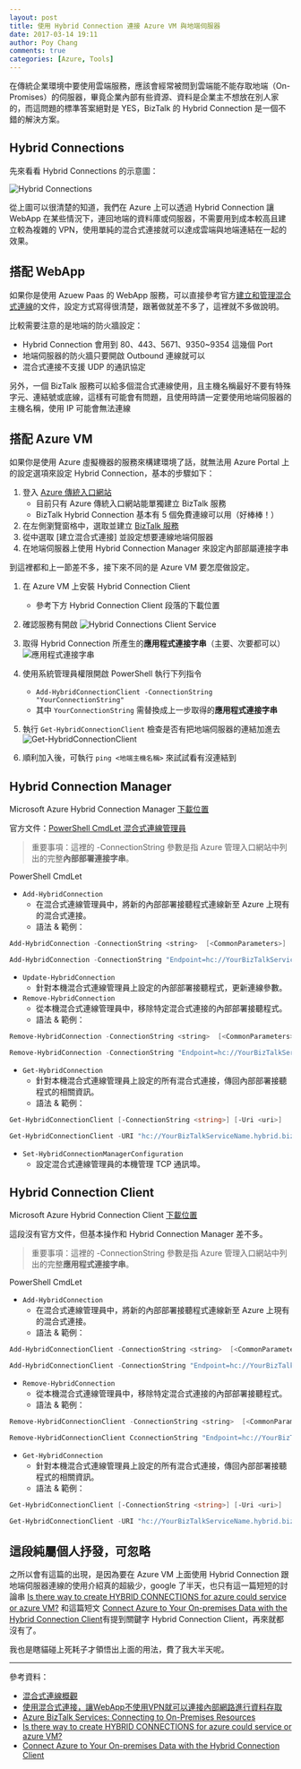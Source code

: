 ```yaml
---
layout: post
title: 使用 Hybrid Connection 連接 Azure VM 與地端伺服器
date: 2017-03-14 19:11
author: Poy Chang
comments: true
categories: [Azure, Tools]
---
```

在傳統企業環境中要使用雲端服務，應該會經常被問到雲端能不能存取地端（On-Promises）的伺服器，畢竟企業內部有些資源、資料是企業主不想放在別人家的，而這問題的標準答案絕對是 YES，BizTalk 的 Hybrid Connection 是一個不錯的解決方案。

## Hybrid Connections

先來看看 Hybrid Connections 的示意圖：

![Hybrid Connections](http://i.imgur.com/7srzaYr.png)

從上圖可以很清楚的知道，我們在 Azure 上可以透過 Hybrid Connection 讓 WebApp 在某些情況下，連回地端的資料庫或伺服器，不需要用到成本較高且建立較為複雜的 VPN，使用單純的混合式連接就可以達成雲端與地端連結在一起的效果。

## 搭配 WebApp

如果你是使用 Azuew Paas 的 WebApp 服務，可以直接參考官方[建立和管理混合式連線](https://docs.microsoft.com/zh-tw/azure/biztalk-services/integration-hybrid-connection-create-manage)的文件，設定方式寫得很清楚，跟著做就差不多了，這裡就不多做說明。

比較需要注意的是地端的防火牆設定：

* Hybrid Connection 會用到 80、443、5671、9350~9354 這幾個 Port
* 地端伺服器的防火牆只要開啟 Outbound 連線就可以
* 混合式連接不支援 UDP 的通訊協定

另外，一個 BizTalk 服務可以給多個混合式連線使用，且主機名稱最好不要有特殊字元、連結號或底線，這樣有可能會有問題，且使用時請一定要使用地端伺服器的主機名稱，使用 IP 可能會無法連線

## 搭配 Azure VM

如果你是使用 Azure 虛擬機器的服務來構建環境了話，就無法用 Azure Portal 上的設定選項來設定 Hybrid Connection，基本的步驟如下：

1. 登入 [Azure 傳統入口網站](https://manage.windowsazure.com/)
	* 目前只有 Azure 傳統入口網站能單獨建立 BizTalk 服務
	* BizTalk Hybrid Connection 基本有 5 個免費連線可以用（好棒棒！）
2. 在左側瀏覽窗格中，選取並建立 [BizTalk 服務](https://docs.microsoft.com/zh-tw/azure/biztalk-services/biztalk-provision-services)
3. 從中選取 [建立混合式連接] 並設定想要連線地端伺服器
4. 在地端伺服器上使用 Hybrid Connection Manager 來設定內部部屬連接字串

到這裡都和上一節差不多，接下來不同的是 Azure VM 要怎麼做設定。

1. 在 Azure VM 上安裝 Hybrid Connection Client
	* 參考下方 Hybrid Connection Client 段落的下載位置
2. 確認服務有開啟
![Hybrid Connections Client Service](http://i.imgur.com/e8GVG82.png)

3. 取得 Hybrid Connection 所產生的**應用程式連接字串**（主要、次要都可以）
![應用程式連接字串](http://i.imgur.com/PyCagEE.png)

4. 使用系統管理員權限開啟 PowerShell 執行下列指令
	* `Add-HybridConnectionClient -ConnectionString "YourConnectionString"`
	* 其中 `YourConnectionString` 需替換成上一步取得的**應用程式連接字串**
5. 執行 `Get-HybridConnectionClient` 檢查是否有把地端伺服器的連結加進去
![Get-HybridConnectionClient](http://i.imgur.com/71QJcyk.png)

6. 順利加入後，可執行 `ping <地端主機名稱>` 來試試看有沒連結到

## Hybrid Connection Manager

Microsoft Azure Hybrid Connection Manager [下載位置](https://www.microsoft.com/en-us/download/details.aspx?id=42962)

官方文件：[PowerShell CmdLet 混合式連線管理員](https://msdn.microsoft.com/zh-tw/library/azure/dn789178.aspx)

>重要事項：這裡的 -ConnectionString 參數是指 Azure 管理入口網站中列出的完整**內部部署連接字串**。

PowerShell CmdLet

* `Add-HybridConnection`
	* 在混合式連線管理員中，將新的內部部署接聽程式連線新至 Azure 上現有的混合式連接。
	* 語法 & 範例：

```powershell
Add-HybridConnection -ConnectionString <string>  [<CommonParameters>]
```

```powershell
Add-HybridConnection -ConnectionString "Endpoint=hc://YourBizTalkServiceName.hybrid.biztalk.windows.net/YourNewHybridConnectionName;SharedAccessKeyName=defaultListener;SharedAccessKey=xxxx"
```

* `Update-HybridConnection`
	* 針對本機混合式連線管理員上設定的內部部署接聽程式，更新連線參數。
* `Remove-HybridConnection`
	* 從本機混合式連線管理員中，移除特定混合式連接的內部部署接聽程式。
	* 語法 & 範例：

```powershell
Remove-HybridConnection -ConnectionString <string>  [<CommonParameters>]
```

```powershell
Remove-HybridConnection -ConnectionString "Endpoint=hc://YourBizTalkServiceName.hybrid.biztalk.windows.net/YourHybridConnectionName;SharedAccessKeyName=defaultListener;SharedAccessKey=xxxx"
```

* `Get-HybridConnection`
	* 針對本機混合式連線管理員上設定的所有混合式連接，傳回內部部署接聽程式的相關資訊。
	* 語法 & 範例：

```powershell
Get-HybridConnectionClient [-ConnectionString <string>] [-Uri <uri>] 
```

```powershell
Get-HybridConnectionClient -URI "hc://YourBizTalkServiceName.hybrid.biztalk.windows.net/YourHybridConnectionName"
```

* `Set-HybridConnectionManagerConfiguration`
	* 設定混合式連線管理員的本機管理 TCP 通訊埠。

## Hybrid Connection Client

Microsoft Azure Hybrid Connection Client [下載位置](https://www.microsoft.com/en-us/download/details.aspx?id=44216)

這段沒有官方文件，但基本操作和 Hybrid Connection Manager 差不多。

>重要事項：這裡的 -ConnectionString 參數是指 Azure 管理入口網站中列出的完整**應用程式連接字串**。

PowerShell CmdLet

* `Add-HybridConnection`
	* 在混合式連線管理員中，將新的內部部署接聽程式連線新至 Azure 上現有的混合式連接。
	* 語法 & 範例：

```powershell
Add-HybridConnectionClient -ConnectionString <string>  [<CommonParameters>]
```

```powershell
Add-HybridConnectionClient -ConnectionString "Endpoint=hc://YourBizTalkServiceName.hybrid.biztalk.windows.net/YourNewHybridConnectionName;SharedAccessKeyName=defaultListener;SharedAccessKey=xxxx"
```

* `Remove-HybridConnection`
	* 從本機混合式連線管理員中，移除特定混合式連接的內部部署接聽程式。
	* 語法 & 範例：

```powershell
Remove-HybridConnectionClient -ConnectionString <string>  [<CommonParameters>]
```

```powershell
Remove-HybridConnectionClient CconnectionString "Endpoint=hc://YourBizTalkServiceName.hybrid.biztalk.windows.net/YourHybridConnectionName;SharedAccessKeyName=defaultListener;SharedAccessKey=xxxx"
```

* `Get-HybridConnection`
	* 針對本機混合式連線管理員上設定的所有混合式連接，傳回內部部署接聽程式的相關資訊。
	* 語法 & 範例：

```powershell
Get-HybridConnectionClient [-ConnectionString <string>] [-Uri <uri>]
```

```powershell
Get-HybridConnectionClient -URI "hc://YourBizTalkServiceName.hybrid.biztalk.windows.net/YourHybridConnectionName"
```

## 這段純屬個人抒發，可忽略

之所以會有這篇的出現，是因為要在 Azure VM 上面使用 Hybrid Connection 跟地端伺服器連線的使用介紹真的超級少，google 了半天，也只有這一篇短短的討論串 [Is there way to create HYBRID CONNECTIONS for azure could service or azure VM?](http://stackoverflow.com/questions/32329361/is-there-way-to-create-hybrid-connections-for-azure-could-service-or-azure-vm) 和這篇短文 [Connect Azure to Your On-premises Data with the Hybrid Connection Client](http://windowsitpro.com/azure/connect-azure-your-premises-data-hybrid-connection-client)有提到關鍵字 Hybrid Connection Client，再來就都沒有了。

我也是瞎貓碰上死耗子才領悟出上面的用法，費了我大半天呢。

----------

參考資料：

* [混合式連線概觀](https://docs.microsoft.com/zh-tw/azure/biztalk-services/integration-hybrid-connection-overview)
* [使用混合式連接，讓WebApp不使用VPN就可以連接內部網路進行資料存取](https://dotblogs.com.tw/maduka/2016/06/02/163424)
* [Azure BizTalk Services: Connecting to On-Premises Resources](https://www.simple-talk.com/cloud/platform-as-a-service/azure-biztalk-services-connecting-to-on-premises-resources/)
* [Is there way to create HYBRID CONNECTIONS for azure could service or azure VM?](http://stackoverflow.com/questions/32329361/is-there-way-to-create-hybrid-connections-for-azure-could-service-or-azure-vm)
* [Connect Azure to Your On-premises Data with the Hybrid Connection Client](http://windowsitpro.com/azure/connect-azure-your-premises-data-hybrid-connection-client)